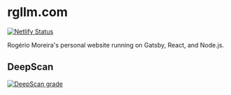 # rgllm.com

[![Netlify Status](https://api.netlify.com/api/v1/badges/b1d58c8f-9ffc-470d-b01b-552162fa1e03/deploy-status)](https://app.netlify.com/sites/rgllm/deploys)

Rogério Moreira's personal website running on Gatsby, React, and Node.js.


## DeepScan

[![DeepScan grade](https://deepscan.io/api/teams/6848/projects/8980/branches/114246/badge/grade.svg?token=a1fa0980263b30233c0ddf1e9c3ed778290db2ee)](https://deepscan.io/dashboard#view=project&tid=6848&pid=8980&bid=114246)